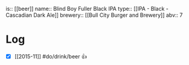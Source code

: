 is:: [[beer]]
name:: Blind Boy Fuller Black IPA
type:: [[IPA - Black - Cascadian Dark Ale]]
brewery:: [[Bull City Burger and Brewery]]
abv:: 7

# Log
- [x] [[2015-11]] #do/drink/beer 👍
